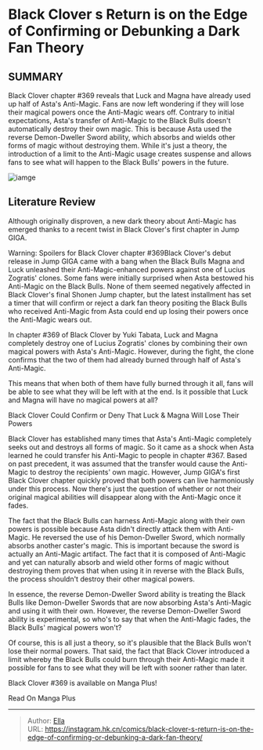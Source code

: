 # Black Clover s Return is on the Edge of Confirming or Debunking a Dark Fan Theory


## SUMMARY 



  Black Clover chapter #369 reveals that Luck and Magna have already used up half of Asta&#39;s Anti-Magic. Fans are now left wondering if they will lose their magical powers once the Anti-Magic wears off.   Contrary to initial expectations, Asta&#39;s transfer of Anti-Magic to the Black Bulls doesn&#39;t automatically destroy their own magic. This is because Asta used the reverse Demon-Dweller Sword ability, which absorbs and wields other forms of magic without destroying them.   While it&#39;s just a theory, the introduction of a limit to the Anti-Magic usage creates suspense and allows fans to see what will happen to the Black Bulls&#39; powers in the future.  

![iamge](https://static1.srcdn.com/wordpress/wp-content/uploads/2024/01/black-bulls-charging-in-battle-in-black-clover.jpg)

## Literature Review

Although originally disproven, a new dark theory about Anti-Magic has emerged thanks to a recent twist in Black Clover&#39;s first chapter in Jump GIGA.




Warning: Spoilers for Black Clover chapter #369Black Clover&#39;s debut release in Jump GIGA came with a bang when the Black Bulls Magna and Luck unleashed their Anti-Magic-enhanced powers against one of Lucius Zogratis&#39; clones. Some fans were initially surprised when Asta bestowed his Anti-Magic on the Black Bulls. None of them seemed negatively affected in Black Clover&#39;s final Shonen Jump chapter, but the latest installment has set a timer that will confirm or reject a dark fan theory positing the Black Bulls who received Anti-Magic from Asta could end up losing their powers once the Anti-Magic wears out.




In chapter #369 of Black Clover by Yuki Tabata, Luck and Magna completely destroy one of Lucius Zogratis&#39; clones by combining their own magical powers with Asta&#39;s Anti-Magic. However, during the fight, the clone confirms that the two of them had already burned through half of Asta&#39;s Anti-Magic.

          

This means that when both of them have fully burned through it all, fans will be able to see what they will be left with at the end. Is it possible that Luck and Magna will have no magical powers at all?


 Black Clover Could Confirm or Deny That Luck &amp; Magna Will Lose Their Powers 
          

Black Clover has established many times that Asta&#39;s Anti-Magic completely seeks out and destroys all forms of magic. So it came as a shock when Asta learned he could transfer his Anti-Magic to people in chapter #367. Based on past precedent, it was assumed that the transfer would cause the Anti-Magic to destroy the recipients&#39; own magic. However, Jump GIGA&#39;s first Black Clover chapter quickly proved that both powers can live harmoniously under this process. Now there&#39;s just the question of whether or not their original magical abilities will disappear along with the Anti-Magic once it fades.




The fact that the Black Bulls can harness Anti-Magic along with their own powers is possible because Asta didn&#39;t directly attack them with Anti-Magic. He reversed the use of his Demon-Dweller Sword, which normally absorbs another caster&#39;s magic. This is important because the sword is actually an Anti-Magic artifact. The fact that it is composed of Anti-Magic and yet can naturally absorb and wield other forms of magic without destroying them proves that when using it in reverse with the Black Bulls, the process shouldn&#39;t destroy their other magical powers.

In essence, the reverse Demon-Dweller Sword ability is treating the Black Bulls like Demon-Dweller Swords that are now absorbing Asta&#39;s Anti-Magic and using it with their own. However, the reverse Demon-Dweller Sword ability is experimental, so who&#39;s to say that when the Anti-Magic fades, the Black Bulls&#39; magical powers won&#39;t? 

          




Of course, this is all just a theory, so it&#39;s plausible that the Black Bulls won&#39;t lose their normal powers. That said, the fact that Black Clover introduced a limit whereby the Black Bulls could burn through their Anti-Magic made it possible for fans to see what they will be left with sooner rather than later.

Black Clover #369 is available on Manga Plus!

Read On Manga Plus



---

> Author: [Ella](https://instagram.hk.cn/)  
> URL: https://instagram.hk.cn/comics/black-clover-s-return-is-on-the-edge-of-confirming-or-debunking-a-dark-fan-theory/  


